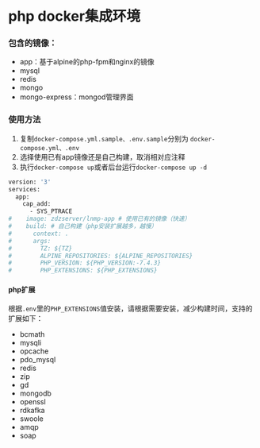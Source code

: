 # php docker集成环境
### 包含的镜像：
* app：基于alpine的php-fpm和nginx的镜像
* mysql
* redis
* mongo
* mongo-express：mongod管理界面

### 使用方法
1. 复制`docker-compose.yml.sample、.env.sample`分别为
`docker-compose.yml、.env`
2. 选择使用已有app镜像还是自己构建，取消相对应注释
3. 执行`docker-compose up`或者后台运行`docker-compose up -d`
```dockerfile
version: '3'
services:
  app:
    cap_add:
      - SYS_PTRACE
#    image: zdzserver/lnmp-app # 使用已有的镜像（快速）
#    build: # 自己构建（php安装扩展越多，越慢）
#      context: .
#      args:
#        TZ: ${TZ}
#        ALPINE_REPOSITORIES: ${ALPINE_REPOSITORIES}
#        PHP_VERSION: ${PHP_VERSION:-7.4.3}
#        PHP_EXTENSIONS: ${PHP_EXTENSIONS}

``` 



#### php扩展
根据`.env`里的`PHP_EXTENSIONS`值安装，请根据需要安装，减少构建时间，支持的扩展如下：
* bcmath
* mysqli
* opcache
* pdo_mysql
* redis
* zip
* gd
* mongodb
* openssl
* rdkafka 
* swoole
* amqp
* soap

